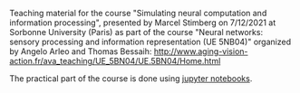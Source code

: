 Teaching material for the course "Simulating neural computation and information processing", presented by Marcel Stimberg on 7/12/2021 at Sorbonne University (Paris) as part of the course "Neural networks: sensory processing and information representation (UE 5NB04)" organized by Angelo Arleo and Thomas Bessaih: http://www.aging-vision-action.fr/ava_teaching/UE_5BN04/UE.5BN04/Home.html

The practical part of the course is done using [jupyter notebooks](http://jupyter-notebook-beginner-guide.readthedocs.io/en/latest/what_is_jupyter.html).

